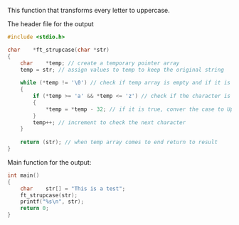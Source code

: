 This function that transforms every letter to uppercase.

The header file for the output

```c
#include <stdio.h>
```
```c
char	*ft_strupcase(char *str)
{
	char	*temp; // create a temporary pointer array
	temp = str; // assign values to temp to keep the original string
	
	while (*temp != '\0') // check if temp array is empty and if it is not move to next command 
	{
		if (*temp >= 'a' && *temp <= 'z') // check if the character is between 'a' and 'z'
		{
			*temp = *temp - 32; // if it is true, conver the case to Uppercase
		}	
		temp++; // increment to check the next character
	}
	
	return (str); // when temp array comes to end return to result
}
```
Main function for the output:

```c
int main()
{
	char	str[] = "This is a test";
	ft_strupcase(str);
	printf("%s\n", str);	
	return 0;
}
```
